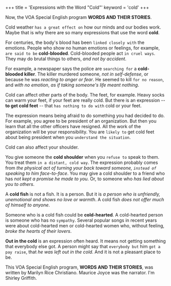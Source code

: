 +++
title = 'Expressions with the Word "Cold"'
keyword = 'cold'
+++

Now, the VOA Special English program **WORDS AND THEIR STORIES**.

Cold weather `has a great effect on` how our minds and our bodies work. Maybe that is why there are so many expressions that use the word **cold**.

For centuries, the body's blood has been `linked closely with` the emotions. People who show no human emotions or feelings, for example, `are said to be` **cold-blooded**. Cold-blooded people act `in cruel ways`. They may do brutal things to others, _and not by accident_.

For example, a newspaper says the police are `searching for` a **cold-blooded killer**. The killer murdered someone, _not in self-defense_, or because he was _reacting to anger or fear_. He seemed to kill `for no reason`, and _with no emotion_, _as if taking someone's life meant nothing_.

Cold can affect other parts of the body. The feet, for example. Heavy socks can warm your feet, if your feet are really cold. But there is an expression -- **to get cold feet** -- that `has nothing to do with` cold or your feet.

The expression means being afraid to do something you had decided to do. For example, you agree to be president of an organization. But then you learn that all the other officers have resigned. All the work of the organization will be your responsibility. You are `likely to` get cold feet about being president when you `understand the situation`.

Cold can also affect your shoulder.

You give someone the **cold shoulder** when you `refuse to` speak to them. You treat them `in a distant, cold way`. The expression probably comes from _the physical act of turning your back toward someone, `instead of` speaking to him face-to-face_. You may give a cold shoulder to a friend who has _not kept a promise he made to you_. Or, to someone who _has lied about you to others_.

A **cold fish** is not a fish. It is a person. But it is _a person who is unfriendly, unemotional and shows no love or warmth_. A cold fish _does not offer much of himself to anyone_.

Someone who is a cold fish could be **cold-hearted**. A cold-hearted person is someone who has no `sympathy`. Several popular songs in recent years were about cold-hearted men or cold-hearted women who, without feeling, _broke the hearts of their lovers_.

**Out in the cold** is an expression often heard. It means not getting something that everybody else got. A person might say that `everybody but` him `got a pay raise`, that _he was left out in the cold_. And it is not a pleasant place to be.

This VOA Special English program, **WORDS AND THEIR STORIES**, was written by Marilyn Rice Christiano. Maurice Joyce was the narrator. I'm Shirley Griffith.
